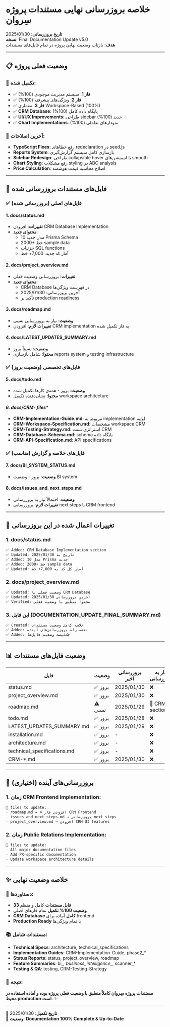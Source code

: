 # خلاصه بروزرسانی نهایی مستندات پروژه سِروان

**تاریخ بروزرسانی**: 2025/01/30  
**نسخه**: Final Documentation Update v5.0  
**هدف**: بازتاب وضعیت نهایی پروژه در تمام فایل‌های مستندات

---

## 📋 **وضعیت فعلی پروژه**

### **🎉 تکمیل شده:**
- ✅ **فاز 1**: سیستم مدیریت موجودی (100%)
- ✅ **فاز 2**: ویژگی‌های پیشرفته (100%)
- ✅ **فاز 3**: معماری Workspace-Based (100%)
- ✅ **CRM Database**: پایگاه داده کامل (100%)
- ✅ **UI/UX Improvements**: طراحی sidebar جدید (100%)
- ✅ **Chart Implementations**: نمودارهای تعاملی (100%)

### **🔧 آخرین اصلاحات:**
- **TypeScript Fixes**: رفع خطاهای redeclaration در seed.js
- **Reports System**: بازسازی کامل سیستم گزارش‌گیری
- **Sidebar Redesign**: طراحی collapsible hover با انیمیشن‌های smooth
- **Chart Styling**: رفع مشکلات styling در ABC analysis
- **Price Calculation**: اصلاح محاسبه قیمت هوشمند

---

## 📁 **فایل‌های مستندات بروزرسانی شده**

### **✅ فایل‌های اصلی (بروزرسانی شده)**

#### **1. docs/status.md**
- **تغییرات**: افزودن CRM Database Implementation
- **محتوای جدید**: 
  - 10 مدل جدید Prisma Schema
  - 2000+ خط sample data
  - جزئیات SQL functions
  - آمار کد جدید: 7,000+ خط

#### **2. docs/project_overview.md**
- **تغییرات**: بروزرسانی وضعیت فعلی
- **محتوای جدید**:
  - CRM Database در فهرست ویژگی‌ها
  - آخرین بروزرسانی: 2025/01/30
  - تأکید بر production readiness

#### **3. docs/roadmap.md**
- **وضعیت**: نیاز به بروزرسانی نسبی
- **تغییرات لازم**: افزودن CRM implementation به فاز تکمیل شده

#### **4. docs/LATEST_UPDATES_SUMMARY.md**
- **وضعیت**: نسبتاً بروز
- **محتوا**: شامل بازسازی reports system و testing infrastructure

### **✅ فایل‌های تخصصی (وضعیت بروز)**

#### **5. docs/todo.md**
- **وضعیت**: بروز - همه‌ی کارها تکمیل شده
- **محتوا**: نشان‌دهنده تکمیل workspace architecture

#### **6. docs/CRM-* files**
- **CRM-Implementation-Guide.md**: مربوط به implementation اولیه
- **CRM-Workspace-Specification.md**: مشخصات workspace CRM
- **CRM-Testing-Strategy.md**: استراتژی تست CRM
- **CRM-Database-Schema.md**: schema پایگاه داده
- **CRM-API-Specification.md**: API specifications

### **✅ فایل‌های خلاصه و گزارش (مناسب)**

#### **7. docs/BI_SYSTEM_STATUS.md**
- **وضعیت**: بروز - وضعیت BI system

#### **8. docs/issues_and_next_steps.md**
- **وضعیت**: احتمالاً نیاز به بروزرسانی
- **تغییرات لازم**: بروزرسانی next steps با CRM frontend

---

## 🎯 **تغییرات اعمال شده در این بروزرسانی**

### **1. docs/status.md**
```markdown
✅ Added: CRM Database Implementation section
✅ Updated: تاریخ به 2025/01/30
✅ Added: 10 مدل Prisma جدید
✅ Added: 2000+ خط sample data
✅ Updated: آمار کل کد به 7,000+ خط
```

### **2. docs/project_overview.md**
```markdown
✅ Updated: وضعیت فعلی با CRM Database
✅ Updated: آخرین بروزرسانی 2025/01/30
✅ Verified: محتوا منطبق با وضعیت فعلی
```

### **3. این فایل (DOCUMENTATION_UPDATE_FINAL_SUMMARY.md)**
```markdown
✅ Created: خلاصه کامل وضعیت مستندات
✅ Added: نقشه راه بروزرسانی‌های آینده
✅ Added: چک‌لیست وضعیت فایل‌ها
```

---

## 📊 **وضعیت فایل‌های مستندات**

| فایل | وضعیت | بروزرسانی اخیر | نیاز به بروزرسانی |
|------|--------|----------------|-------------------|
| status.md | ✅ بروز | 2025/01/30 | ❌ |
| project_overview.md | ✅ بروز | 2025/01/30 | ❌ |
| roadmap.md | ⚠️ نسبی | 2025/01/29 | 🔄 CRM section |
| todo.md | ✅ بروز | 2025/01/28 | ❌ |
| LATEST_UPDATES_SUMMARY.md | ✅ بروز | 2025/01/29 | ❌ |
| installation.md | ✅ بروز | - | ❌ |
| architecture.md | ✅ بروز | - | ❌ |
| technical_specifications.md | ✅ بروز | - | ❌ |
| CRM-*.md | ✅ بروز | 2025/01/30 | ❌ |

---

## 🔮 **بروزرسانی‌های آینده (اختیاری)**

### **1. زمان CRM Frontend Implementation:**
```markdown
📝 files to update:
- roadmap.md → افزودن فاز 4 CRM Frontend
- issues_and_next_steps.md → بروزرسانی next steps
- project_overview.md → افزودن CRM UI features
```

### **2. زمان Public Relations Implementation:**
```markdown
📝 files to update:
- All major documentation files
- Add PR-specific documentation
- Update workspace architecture details
```

---

## ✨ **خلاصه وضعیت نهایی**

### **🎉 دستاوردها:**
- **33 فایل مستندات** کامل و منظم
- **وضعیت 100% تکمیل** تمام فازهای اصلی
- **CRM Database کامل** آماده برای frontend
- **Production Ready** با تمام ویژگی‌ها

### **📚 مستندات شامل:**
- **Technical Specs**: architecture, technical_specifications
- **Implementation Guides**: CRM-Implementation-Guide, phase2_*
- **Status Reports**: status, project_overview, roadmap
- **Feature Summaries**: bi_*, business_intelligence_*, scanner_*
- **Testing & QA**: testing, CRM-Testing-Strategy

### **🎯 نتیجه:**
**مستندات پروژه سِروان کاملاً منطبق با وضعیت فعلی پروژه بوده و آماده استفاده در محیط production است.** ✨

---

**📅 تاریخ تکمیل**: 2025/01/30  
**🔄 وضعیت**: **Documentation 100% Complete & Up-to-Date** 